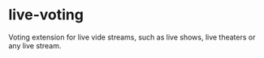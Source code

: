 # live-voting
Voting extension for live vide streams, such as live shows, live theaters or any live stream.
